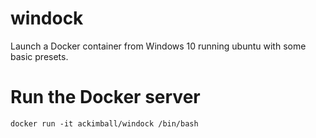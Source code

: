 # windock
Launch a Docker container from Windows 10 running ubuntu with some basic presets.

# Run the Docker server
```
docker run -it ackimball/windock /bin/bash
```
